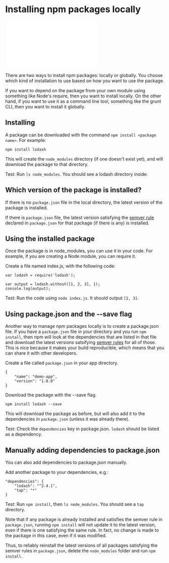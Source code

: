 <!--
title: 04 - Installing npm packages locally
featured: true
-->

# Installing npm packages locally

<iframe src="//www.youtube.com/embed/JDSfqFFbNYQ" frameborder="0" allowfullscreen></iframe>

There are two ways to install npm packages: locally or globally. You choose which kind of installation to use based on how you want to use the package.

If you want to depend on the package from your own module using something like Node's require, then you want to install locally. On the other hand, if you want to use it as a command line tool, something like the grunt CLI, then you want to install it globally.

## Installing

A package can be downloaded with the command `npm install <package name>`. For example:

```
npm install lodash
```

This will create the `node_modules` directory (if one doesn't exist yet), and will download the package to that directory.

Test: Run `ls node_modules`. You should see a lodash directory inside.

## Which version of the package is installed?

If there is no `package.json` file in the local directory, the latest version of the package is installed. 

If there is `package.json` file, the latest version satisfying the [semver rule](https://docs.npmjs.com/getting-started/semantic-versioning) declared in `package.json` for that package (if there is any) is installed.

## Using the installed package

Once the package is in node_modules, you can use it in your code. For example, if you are creating a Node module, you can require it.

Create a file named index.js, with the following code:

```
var lodash = require('lodash');

var output = lodash.without([1, 2, 3], 1);
console.log(output);
```

Test: Run the code using `node index.js`. It should output `[2, 3]`.

## Using package.json and the --save flag

Another way to manage npm packages locally is to create a package.json file. If you have a `package.json` file in your directory and you run `npm install`, then npm will look at the dependencies that are listed in that file and download the latest versions satsifying [semver rules](https://docs.npmjs.com/getting-started/semantic-versioning) for all of those. This is nice because it makes your build reproducible, which means that you can share it with other developers.

Create a file called `package.json` in your app directory.

```
{
    "name": "demo-app",
    "version": "1.0.0"
}
```

Download the package with the --save flag.

```
npm install lodash --save
```

This will download the package as before, but will also add it to the dependencies in `package.json` (unless it was already there).

Test: Check the `dependencies` key in package.json. `lodash` should be listed as a dependency.

## Manually adding dependencies to package.json

You can also add dependencies to package.json manually.

Add another package to your dependencies, e.g.:

```
"dependencies": {
    "lodash": "^2.4.1",
    "tap": "*"
}
```

Test: Run `npm install`, then `ls node_modules`. You should see a `tap` directory.

Note that if any package is already installed and satisfies the semver rule in `package.json`, running `npm install` will not update it to the latest version, even if there is one satisfying the same rule. In fact, no change is made to the package in this case, even if it was modified.

Thus, to reliably reinstall the latest versions of all packages satisfying the semver rules in `package.json`, delete the `node_modules` folder and run `npm install`.
